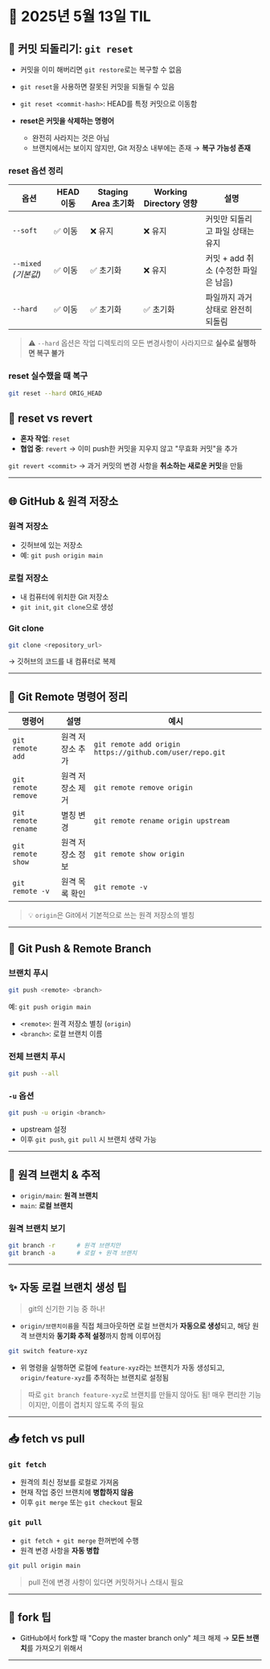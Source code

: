 
# 📅 2025년 5월 13일 TIL

## 🔁 커밋 되돌리기: `git reset`

* 커밋을 이미 해버리면 `git restore`로는 복구할 수 없음
* `git reset`을 사용하면 잘못된 커밋을 되돌릴 수 있음
* `git reset <commit-hash>`: HEAD를 특정 커밋으로 이동함
* **reset은 커밋을 삭제하는 명령어**

  * 완전히 사라지는 것은 아님
  * 브랜치에서는 보이지 않지만, Git 저장소 내부에는 존재 → **복구 가능성 존재**

### reset 옵션 정리

| 옵션                | HEAD 이동 | Staging Area 초기화 | Working Directory 영향 | 설명                       |
| ----------------- | ------- | ---------------- | -------------------- | ------------------------ |
| `--soft`          | ✅ 이동    | ❌ 유지             | ❌ 유지                 | 커밋만 되돌리고 파일 상태는 유지       |
| `--mixed` *(기본값)* | ✅ 이동    | ✅ 초기화            | ❌ 유지                 | 커밋 + add 취소 (수정한 파일은 남음) |
| `--hard`          | ✅ 이동    | ✅ 초기화            | ✅ 초기화                | 파일까지 과거 상태로 완전히 되돌림      |

> ⚠️ `--hard` 옵션은 작업 디렉토리의 모든 변경사항이 사라지므로 **실수로 실행하면 복구 불가**

### reset 실수했을 때 복구

```bash
git reset --hard ORIG_HEAD
```

## 🔁 reset vs revert

* **혼자 작업**: `reset`
* **협업 중**: `revert` → 이미 push한 커밋을 지우지 않고 "무효화 커밋"을 추가

`git revert <commit>`
→ 과거 커밋의 변경 사항을 **취소하는 새로운 커밋**을 만듦

---

## 🌐 GitHub & 원격 저장소

### 원격 저장소

* 깃허브에 있는 저장소
* 예: `git push origin main`

### 로컬 저장소

* 내 컴퓨터에 위치한 Git 저장소
* `git init`, `git clone`으로 생성

### Git clone

```bash
git clone <repository_url>
```

→ 깃허브의 코드를 내 컴퓨터로 복제

---

## 🔗 Git Remote 명령어 정리

| 명령어                 | 설명        | 예시                                                       |
| ------------------- | --------- | -------------------------------------------------------- |
| `git remote add`    | 원격 저장소 추가 | `git remote add origin https://github.com/user/repo.git` |
| `git remote remove` | 원격 저장소 제거 | `git remote remove origin`                               |
| `git remote rename` | 별칭 변경     | `git remote rename origin upstream`                      |
| `git remote show`   | 원격 저장소 정보 | `git remote show origin`                                 |
| `git remote -v`     | 원격 목록 확인  | `git remote -v`                                          |

> 💡 `origin`은 Git에서 기본적으로 쓰는 원격 저장소의 별칭

---

## 🚀 Git Push & Remote Branch

### 브랜치 푸시

```bash
git push <remote> <branch>
```

예: `git push origin main`

* `<remote>`: 원격 저장소 별칭 (`origin`)
* `<branch>`: 로컬 브랜치 이름

### 전체 브랜치 푸시

```bash
git push --all
```

### `-u` 옵션

```bash
git push -u origin <branch>
```

* upstream 설정
* 이후 `git push`, `git pull` 시 브랜치 생략 가능

---

## 🌿 원격 브랜치 & 추적

* `origin/main`: **원격 브랜치**
* `main`: **로컬 브랜치**

### 원격 브랜치 보기

```bash
git branch -r      # 원격 브랜치만
git branch -a      # 로컬 + 원격 브랜치
```

---

## ✨ 자동 로컬 브랜치 생성 팁

> git의 신기한 기능 중 하나!

* `origin/브랜치이름`을 직접 체크아웃하면 로컬 브랜치가 **자동으로 생성**되고,
  해당 원격 브랜치와 **동기화 추적 설정**까지 함께 이루어짐

```bash
git switch feature-xyz
```

* 위 명령을 실행하면 로컬에 `feature-xyz`라는 브랜치가 자동 생성되고,
  `origin/feature-xyz`를 추적하는 브랜치로 설정됨

> 따로 `git branch feature-xyz`로 브랜치를 만들지 않아도 됨!
> 매우 편리한 기능이지만, 이름이 겹치지 않도록 주의 필요

---

## 📥 fetch vs pull

### `git fetch`

* 원격의 최신 정보를 로컬로 가져옴
* 현재 작업 중인 브랜치에 **병합하지 않음**
* 이후 `git merge` 또는 `git checkout` 필요

### `git pull`

* `git fetch + git merge` 한꺼번에 수행
* 원격 변경 사항을 **자동 병합**

```bash
git pull origin main
```

> pull 전에 변경 사항이 있다면 커밋하거나 스태시 필요

---

## 🍴 fork 팁

* GitHub에서 fork할 때 "Copy the master branch only" 체크 해제
  → **모든 브랜치**를 가져오기 위해서

---

